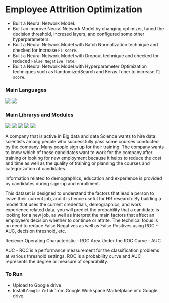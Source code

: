 # Employee Attrition Optimization

- Built a Neural Network Model.
- Built an improve Neural Network Model by changing optimizer, tuned the decision threshold, incresed layers, and configured some other hyperparameters.
- Built a Neural Network Model with Batch Normalization technique and checked for increase `F1 score`.
- Built a Neural Network Model with Dropout technique and checked for reduced `False Negative rate`.
- Built a Neural Network Model with Hyperparameter Optimization techniques such as RandomizedSearch and Keras Tuner to increase `F1 score`.

###  Main Languages
<p>
<img src="https://img.shields.io/badge/python-3670A0?style=for-the-badge&logo=python&logoColor=ffdd54">
<img src="https://img.shields.io/badge/Markdown-000000?style=for-the-badge&logo=markdown&logoColor=white"></p>

### Main Librarys and Modules
<p><img src="https://img.shields.io/badge/numpy-%23013243.svg?style=for-the-badge&logo=numpy&logoColor=white">
<img src="https://img.shields.io/badge/pandas-%23150458.svg?style=for-the-badge&logo=pandas&logoColor=white">
<img src="https://img.shields.io/badge/scikit--learn-%23F7931E.svg?style=for-the-badge&logo=scikit-learn&logoColor=white">
<img src="https://img.shields.io/badge/Keras-%23D00000.svg?style=for-the-badge&logo=Keras&logoColor=white">
<img src="https://img.shields.io/badge/TensorFlow-%23FF6F00.svg?style=for-the-badge&logo=TensorFlow&logoColor=white"></p>

A company that is active in Big data and data Science wants to hire data scientists among people who successfully pass some courses conducted by the company. Many people sign up for their training. The company wants to know which of these candidates want to work for the company after training or looking for new employment because it helps to reduce the cost and time as well as the quality of training or planning the courses and categorization of candidates. 

Information related to demographics, education and experience is provided by candidates during sign-up and enrollment.

This dataset is designed to understand the factors that lead a person to leave their current job, and it is hence useful for HR research. By building a model that uses the current credentials, demographics, and work experience related data, you will predict the probability that a candidate is looking for a new job, as well as interpret the main factors that affect an employee's decision whether to continue or attrite. The technical focus is on need to reduce False Negatives as well as False Positives using ROC - AUC, decision threshold, etc.

Reciever Operating Characteristic - ROC
Area Under the ROC Curve - AUC

AUC - ROC is a performance measurement for the classification problems at various threshold settings. ROC is a probability curve and AUC represents the degree or measure of separability.

### To Run
- Upload to Google drive
- Install `Google Colab` from Google Workspace Marketplace into Google drive.
